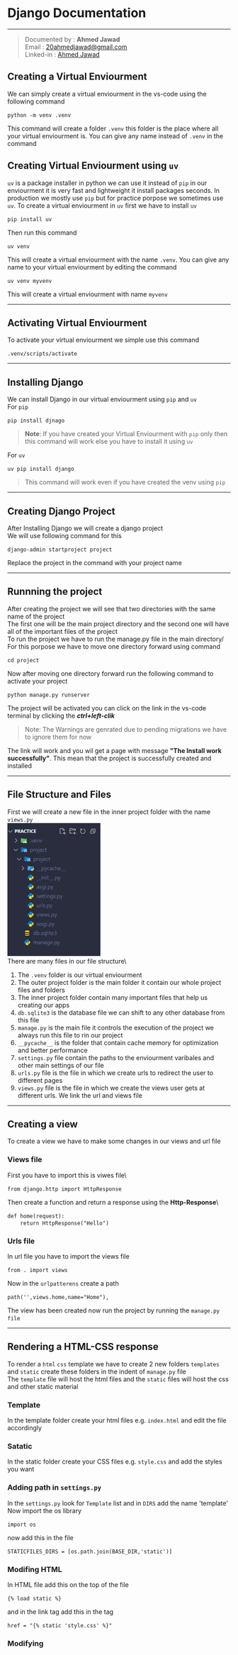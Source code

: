 # **Django Documentation**
-------
> Documented by :  **Ahmed Jawad** \
> Email : 20ahmedjawad@gmail.com \
> Linked-in : [Ahmed Jawad](www.linkedin.com/in/ahmed-jawad-butt)

## Creating a Virtual Enviourment
We can simply create a virtual enviourment in the vs-code using the following command
```
python -m venv .venv
```
This command will create a folder `.venv` this folder is the place where all your virtual enviourment is. You can give any name instead of `.venv` in the command

## Creating Virtual Enviourment using `uv`
`uv` is a package installer in python we can use it instead of `pip` in our enviourment it is very fast and lightweight it install packages seconds. In production we mostly use `pip` but for practice porpose we sometimes use `uv`. To create a virtual enviourment in `uv` first we have to install `uv`
```
pip install uv
```
Then run this command
```
uv venv
```
This will create a virtual enviourment with the name `.venv`. You can give any name to your virtual enviourment by editing the command
```
uv venv myvenv
```
This will create a virtual enviourment with name `myvenv`

-----

## Activating Virtual Enviourment
To activate your virtual enviourment we simple use this command
```
.venv/scripts/activate
```

---

## Installing Django
We can install Django in our virtual enviourment using `pip` and `uv`\
For `pip`
```
pip install djnago
```
> **Note**: If you have created your Virtual Enviourment with `pip` only then this command will work else you have to install it using `uv`

For `uv`
```
uv pip install django
```
> This command will work even if you have created the venv using `pip`
---
## Creating Django Project
After Installing Django we will create a django project\
We will use following command for this
```
django-admin startproject project
```
Replace the project in the command with your project name

---
## Runnning the project
After creating the project we will see that two directories with the same name of the project\
The first one will be the main project directory and the second one will have all of the important files of the project\
To run the project we have to run the manage.py file in the main directory/
For this porpose we have to move one directory forward using command
```
cd project
```
Now after moving one directory forward run the following command to activate your project
```
python manage.py runserver
```
The project will be activated you can click on the link in the vs-code terminal by clicking the ***ctrl+left-clik*** 
>Note: The Warnings are genrated due to pending migrations we have to ignore them for now 

The link will work and you wil get a page with message **"The Install work successfully"**. This mean that the project is successfully created and installed

---
## File Structure and Files
First we will create a new file in the inner project folder with the name `views.py`\
<img src="files.png" alt="Alt Text" width="210" height="300">\
There are many files in our file structure\
1. The `.venv` folder is our virtual enviourment
2. The outer project folder is the main folder it contain our whole project files and folders
3. The inner project folder contain many important files that help us creating our apps
4. `db.sqlite3` is the database file we can shift to any other database from this file
5. `manage.py` is the main file it controls the execution of the project we always run this file to rin our project
6. `__pycache__` is the folder that contain cache memory for optimization and better performance
7. `settings.py` file contain the paths to the enviourment varibales and other main settings of our file
8. `urls.py` file is the file in which we create urls to redirect the user to different pages
9. `views.py` file is the file in which we create the views user gets at different urls. We link the url and views file

---
## Creating a view
To create a view we have to make some changes in our views and url file
### Views file
First you have to import this is viwes file\
```
from django.http import HttpResponse
```
Then create a function and return a response using the **Http-Response**\
```
def home(request):
    return HttpResponse("Hello")
```
### Urls file
In url file you have to import the views file
```
from . import views
```
Now in the `urlpatterens` create a path 
```
path('',views.home,name="Home"),
```
The view has been created now run the project by running the `manage.py file`

---
## Rendering a HTML-CSS response
To render a `html` `css` template we have to create 2 new folders `templates` and `static` create these folders in the indent of `manage.py` file\
The `template` file will host the html files and the `static` files will host the css and other static material
### Template
In the template folder create your html files e.g. `index.html` and edit the file accordingly

### Satatic
In the static folder create your CSS files e.g. `style.css`
and add the styles you want

### Adding path in `settings.py`
In the `settings.py` look for `Template` list and in `DIRS` add the name 'template'\
Now import the os library
```
import os
```
now add this in the file
```
STATICFILES_DIRS = [os.path.join(BASE_DIR,'static')]
```
### Modifing HTML
In HTML file add this on the top of the file
```
{% load static %}
```
and in the link tag add this in the tag
```
href = "{% static 'style.css' %}"
```
### Modifying 
